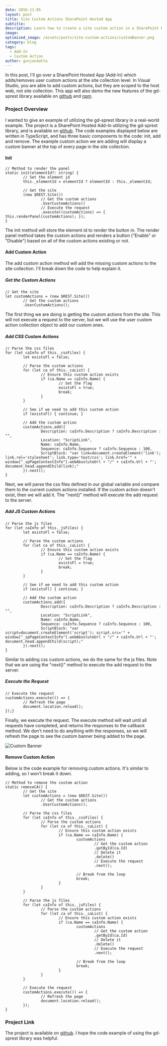 ```yaml
---
date: 2016-11-05
layout: post
title: Site Custom Actions SharePoint Hosted App
subtitle:
description: Learn how to create a site custom action in a SharePoint Hosted Add-In.
image:
optimized_image: /assets/posts/site-custom-actions/customBanner.png
category: blog
tags:
  - Add-In
  - Custom Action
author: gunjandatta
---
```


In this post, I'll go over a SharePoint Hosted App (Add-In) which adds/removes user custom actions at the site collection level. In Visual Studio, you are able to add custom actions, but they are scoped to the host web, not site collection. This app will also demo the new features of the gd-sprest library available on [github](https://github.com/gunjandatta/sprest) and [npm](https://www.npmjs.com/package/gd-sprest).

### Project Overview

I wanted to give an example of utilizing the gd-sprest library in a real-world example. The project is a SharePoint Hosted Add-In utilizing the gd-sprest library, and is available on [github](https://github.com/gunjandatta/sprest-sitecustomactions). The code examples displayed below are written in TypeScript, and has three basic components to the code: init, add and remove. The example custom action we are adding will display a custom banner at the top of every page in the site collection.

#### Init

```
// Method to render the panel
static init(elementId?: string) {
        // Set the element id
        this._elementId = elementId ? elementId : this._elementId;

        // Get the site
        (new $REST.Site())
                // Get the custom actions
                .UserCustomActions()
                // Execute the request
                .execute((customActions) => { this.renderPanel(customActions); });
}

```

The init method will store the element id to render the button in. The render panel method takes the custom actions and renders a button ("Enable" or "Disable") based on all of the custom actions existing or not.

#### Add Custom Action

The add custom action method will add the missing custom actions to the site collection. I'll break down the code to help explain it.

##### Get the Custom Actions

```
// Get the site
let customActions = (new $REST.Site())
        // Get the custom actions
        .UserCustomActions();

```

The first thing we are doing is getting the custom actions from the site. This will not execute a request to the server, but we will use the user custom action collection object to add our custom ones.

##### Add CSS Custom Actions

```
// Parse the css files
for (let caInfo of this._cssFiles) {
        let existsFl = false;

        // Parse the custom actions
        for (let ca of this._caList) {
                // Ensure this custom action exists
                if (ca.Name == caInfo.Name) {
                        // Set the flag
                        existsFl = true;
                        break;
                }
        }

        // See if we need to add this custom action
        if (existsFl) { continue; }

        // Add the custom action
        customActions.add({
                Description: caInfo.Description ? caInfo.Description : "",
                Location: "ScriptLink",
                Name: caInfo.Name,
                Sequence: caInfo.Sequence ? caInfo.Sequence : 100,
                ScriptBlock: "var link=document.createElement('link'); link.rel='stylesheet'; link.type='text/css'; link.href='" + window["_spPageContextInfo"].webAbsoluteUrl + "/" + caInfo.Url + "'; document.head.appendChild(link);"
        }).next();
}

```

Next, we will parse the css files defined in our global variable and compare them to the current custom actions installed. If the custom action doesn't exist, then we will add it. The "next()" method will execute the add request to the server.

##### Add JS Custom Actions

```
// Parse the js files
for (let caInfo of this._jsFiles) {
        let existsFl = false;

        // Parse the custom actions
        for (let ca of this._caList) {
                // Ensure this custom action exists
                if (ca.Name == caInfo.Name) {
                        // Set the flag
                        existsFl = true;
                        break;
                }
        }

        // See if we need to add this custom action
        if (existsFl) { continue; }

        // Add the custom action
        customActions.add({
                Description: caInfo.Description ? caInfo.Description : "",
                Location: "ScriptLink",
                Name: caInfo.Name,
                Sequence: caInfo.Sequence ? caInfo.Sequence : 100,
                ScriptBlock: "var script=document.createElement('script'); script.src='" + window["_spPageContextInfo"].webAbsoluteUrl + "/" + caInfo.Url + "'; document.head.appendChild(script);"
        }).next();
}

```

Similar to adding css custom actions, we do the same for the js files. Note that we are using the "next()" method to execute the add request to the server.

##### Execute the Request

```
// Execute the request
customActions.execute(() => {
        // Refresh the page
        document.location.reload();
});}

```

Finally, we execute the request. The execute method will wait until all requests have completed, and returns the responses to the callback method. We don't need to do anything with the responses, so we will refresh the page to see the custom banner being added to the page.

![Custom Banner](/assets/posts/site-custom-actions/customBanner.png)

#### Remove Custom Action

Below is the code example for removing custom actions. It's similar to adding, so I won't break it down.

```
// Method to remove the custom action
static removeCA() {
        // Get the site
        let customActions = (new $REST.Site())
                // Get the custom actions
                .UserCustomActions();

        // Parse the css files
        for (let caInfo of this._cssFiles) {
                // Parse the custom actions
                for (let ca of this._caList) {
                        // Ensure this custom action exists
                        if (ca.Name == caInfo.Name) {
                                customActions
                                        // Get the custom action
                                        .getById(ca.Id)
                                        // Delete it
                                        .delete()
                                        // Execute the request
                                        .next();

                                // Break from the loop
                                break;
                        }
                }
        }

        // Parse the js files
        for (let caInfo of this._jsFiles) {
                // Parse the custom actions
                for (let ca of this._caList) {
                        // Ensure this custom action exists
                        if (ca.Name == caInfo.Name) {
                                customActions
                                        // Get the custom action
                                        .getById(ca.Id)
                                        // Delete it
                                        .delete()
                                        // Execute the request
                                        .next();

                                // Break from the loop
                                break;
                        }
                }
        }

        // Execute the request
        customActions.execute(() => {
                // Refresh the page
                document.location.reload();
        });
}

```

### Project Link

The project is available on [github](https://github.com/gunjandatta/sprest-sitecustomactions). I hope the code example of using the gd-sprest library was helpful.
